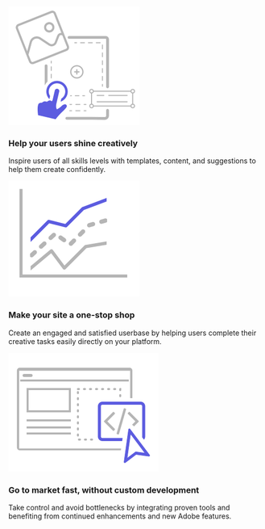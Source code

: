 
<TextBlock slots="image, heading, text" theme="lightest"  width="33%" className="deployment why-integrate-sdk" />

![Help your users shine creatively](../images/Benefits-blade-image-1.svg)

### Help your users shine creatively

Inspire users of all skills levels with templates, content, and suggestions to help them create confidently.

<TextBlock slots="image, heading, text" theme="lightest"  width="33%" className="deployment why-integrate-sdk"/>

![Make your site a one-stop shop](../images/Benefits-blade-image-2.svg)

### Make your site a one-stop shop

Create an engaged and satisfied userbase by helping users complete their creative tasks easily directly on your platform.

<TextBlock slots="image, heading, text" theme="lightest"  width="33%" className="deployment why-integrate-sdk"/>

![Letter](../images/Benefits-blade-image-3.svg)

### Go to market fast, without custom development   

Take control and avoid bottlenecks by integrating proven tools and benefiting from continued enhancements and new Adobe features.
